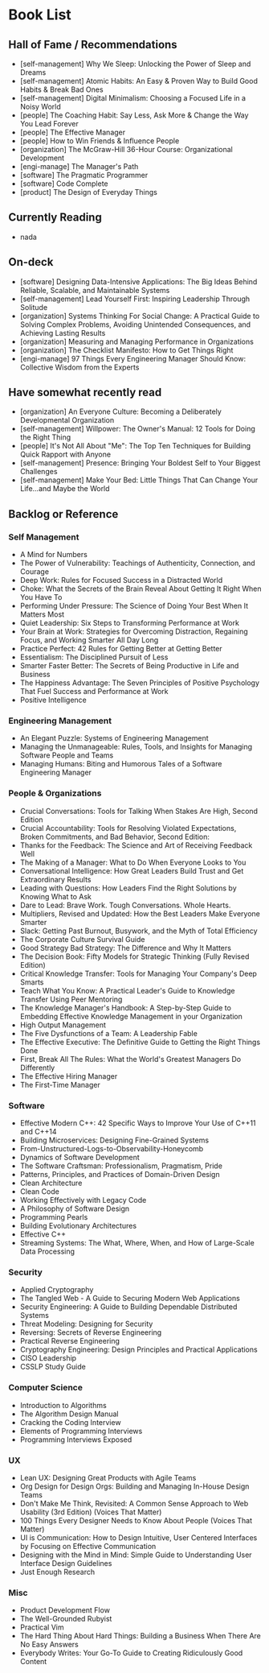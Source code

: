 # Book List

## Hall of Fame / Recommendations

* [self-management] Why We Sleep: Unlocking the Power of Sleep and Dreams
* [self-management] Atomic Habits: An Easy & Proven Way to Build Good Habits & Break Bad Ones
* [self-management] Digital Minimalism: Choosing a Focused Life in a Noisy World
* [people] The Coaching Habit: Say Less, Ask More & Change the Way You Lead Forever
* [people] The Effective Manager
* [people] How to Win Friends & Influence People
* [organization] The McGraw-Hill 36-Hour Course: Organizational Development
* [engi-manage] The Manager's Path
* [software] The Pragmatic Programmer
* [software] Code Complete
* [product] The Design of Everyday Things

## Currently Reading

* nada

## On-deck

* [software] Designing Data-Intensive Applications: The Big Ideas Behind Reliable, Scalable, and Maintainable Systems
* [self-management] Lead Yourself First: Inspiring Leadership Through Solitude
* [organization] Systems Thinking For Social Change: A Practical Guide to Solving Complex Problems, Avoiding Unintended Consequences, and Achieving Lasting Results
* [organization] Measuring and Managing Performance in Organizations
* [organization] The Checklist Manifesto: How to Get Things Right
* [engi-manage] 97 Things Every Engineering Manager Should Know: Collective Wisdom from the Experts

## Have somewhat recently read

* [organization] An Everyone Culture: Becoming a Deliberately Developmental Organization
* [self-management] Willpower: The Owner's Manual: 12 Tools for Doing the Right Thing
* [people] It's Not All About "Me": The Top Ten Techniques for Building Quick Rapport with Anyone
* [self-management] Presence: Bringing Your Boldest Self to Your Biggest Challenges
* [self-management] Make Your Bed: Little Things That Can Change Your Life...and Maybe the World

## Backlog or Reference

### Self Management

* A Mind for Numbers
* The Power of Vulnerability: Teachings of Authenticity, Connection, and Courage
* Deep Work: Rules for Focused Success in a Distracted World
* Choke: What the Secrets of the Brain Reveal About Getting It Right When You Have To
* Performing Under Pressure: The Science of Doing Your Best When It Matters Most
* Quiet Leadership: Six Steps to Transforming Performance at Work
* Your Brain at Work: Strategies for Overcoming Distraction, Regaining Focus, and Working Smarter All Day Long
* Practice Perfect: 42 Rules for Getting Better at Getting Better
* Essentialism: The Disciplined Pursuit of Less
* Smarter Faster Better: The Secrets of Being Productive in Life and Business
* The Happiness Advantage: The Seven Principles of Positive Psychology That Fuel Success and Performance at Work
* Positive Intelligence

### Engineering Management

* An Elegant Puzzle: Systems of Engineering Management
* Managing the Unmanageable: Rules, Tools, and Insights for Managing Software People and Teams
* Managing Humans: Biting and Humorous Tales of a Software Engineering Manager

### People & Organizations

* Crucial Conversations: Tools for Talking When Stakes Are High, Second Edition
* Crucial Accountability: Tools for Resolving Violated Expectations, Broken Commitments, and Bad Behavior, Second Edition:
* Thanks for the Feedback: The Science and Art of Receiving Feedback Well
* The Making of a Manager: What to Do When Everyone Looks to You
* Conversational Intelligence: How Great Leaders Build Trust and Get Extraordinary Results
* Leading with Questions: How Leaders Find the Right Solutions by Knowing What to Ask
* Dare to Lead: Brave Work. Tough Conversations. Whole Hearts.
* Multipliers, Revised and Updated: How the Best Leaders Make Everyone Smarter
* Slack: Getting Past Burnout, Busywork, and the Myth of Total Efficiency 
* The Corporate Culture Survival Guide
* Good Strategy Bad Strategy: The Difference and Why It Matters
* The Decision Book: Fifty Models for Strategic Thinking (Fully Revised Edition)
* Critical Knowledge Transfer: Tools for Managing Your Company's Deep Smarts
* Teach What You Know: A Practical Leader's Guide to Knowledge Transfer Using Peer Mentoring 
* The Knowledge Manager's Handbook: A Step-by-Step Guide to Embedding Effective Knowledge Management in your Organization
* High Output Management
* The Five Dysfunctions of a Team: A Leadership Fable
* The Effective Executive: The Definitive Guide to Getting the Right Things Done
* First, Break All The Rules: What the World's Greatest Managers Do Differently
* The Effective Hiring Manager
* The First-Time Manager

### Software

* Effective Modern C++: 42 Specific Ways to Improve Your Use of C++11 and C++14
* Building Microservices: Designing Fine-Grained Systems
* From-Unstructured-Logs-to-Observability-Honeycomb
* Dynamics of Software Development
* The Software Craftsman: Professionalism, Pragmatism, Pride
* Patterns, Principles, and Practices of Domain-Driven Design
* Clean Architecture
* Clean Code
* Working Effectively with Legacy Code
* A Philosophy of Software Design
* Programming Pearls
* Building Evolutionary Architectures
* Effective C++
* Streaming Systems: The What, Where, When, and How of Large-Scale Data Processing

### Security

* Applied Cryptography
* The Tangled Web - A Guide to Securing Modern Web Applications
* Security Engineering: A Guide to Building Dependable Distributed Systems
* Threat Modeling: Designing for Security
* Reversing: Secrets of Reverse Engineering
* Practical Reverse Engineering
* Cryptography Engineering: Design Principles and Practical Applications
* CISO Leadership
* CSSLP Study Guide

### Computer Science

* Introduction to Algorithms
* The Algorithm Design Manual
* Cracking the Coding Interview
* Elements of Programming Interviews
* Programming Interviews Exposed

### UX

* Lean UX: Designing Great Products with Agile Teams
* Org Design for Design Orgs: Building and Managing In-House Design Teams
* Don't Make Me Think, Revisited: A Common Sense Approach to Web Usability (3rd Edition) (Voices That Matter)
* 100 Things Every Designer Needs to Know About People (Voices That Matter)
* UI is Communication: How to Design Intuitive, User Centered Interfaces by Focusing on Effective Communication
* Designing with the Mind in Mind: Simple Guide to Understanding User Interface Design Guidelines
* Just Enough Research

### Misc

* Product Development Flow
* The Well-Grounded Rubyist
* Practical Vim
* The Hard Thing About Hard Things: Building a Business When There Are No Easy Answers
* Everybody Writes: Your Go-To Guide to Creating Ridiculously Good Content
